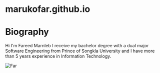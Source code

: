 # marukofar.github.io
# Biography

Hi I'm Fareed Marnleb I receive my bachelor degree with a dual major Software Engineering from Prince of Songkla University and I have more than 5 years experience in Information Technology.


![Far](https://www.marukofar.xyz/img/contact-img.jpg)